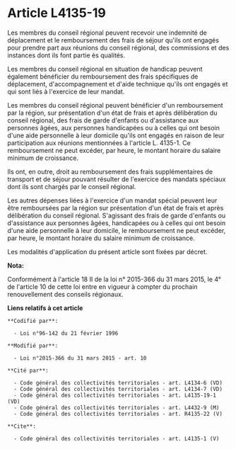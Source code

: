 # Article L4135-19

Les membres du conseil régional peuvent recevoir une indemnité de déplacement et le remboursement des frais de séjour qu'ils
ont engagés pour prendre part aux réunions du conseil régional, des commissions et des instances dont ils font partie ès
qualités. 

Les membres du conseil régional en situation de handicap peuvent également bénéficier du remboursement des frais spécifiques
de déplacement, d'accompagnement et d'aide technique qu'ils ont engagés et qui sont liés à l'exercice de leur mandat. 

Les membres du conseil régional peuvent bénéficier d'un remboursement par la région, sur présentation d'un état de frais et
après délibération du conseil régional, des frais de garde d'enfants ou d'assistance aux personnes âgées, aux personnes
handicapées ou à celles qui ont besoin d'une aide personnelle à leur domicile qu'ils ont engagés en raison de leur
participation aux réunions mentionnées à l'article L. 4135-1. Ce remboursement ne peut excéder, par heure, le montant horaire
du salaire minimum de croissance. 

Ils ont, en outre, droit au remboursement des frais supplémentaires de transport et de séjour pouvant résulter de l'exercice
des mandats spéciaux dont ils sont chargés par le conseil régional. 

Les autres dépenses liées à l'exercice d'un mandat spécial peuvent leur être remboursées par la région sur présentation d'un
état de frais et après délibération du conseil régional. S'agissant des frais de garde d'enfants ou d'assistance aux
personnes âgées, handicapées ou à celles qui ont besoin d'une aide personnelle à leur domicile, le remboursement ne peut
excéder, par heure, le montant horaire du salaire minimum de croissance. 

Les modalités d'application du présent article sont fixées par décret.

**Nota:**

Conformément à l'article 18 II de la loi n° 2015-366 du 31 mars 2015, le 4° de l'article 10 de cette loi entre en vigueur à
compter du prochain renouvellement des conseils régionaux.

**Liens relatifs à cet article**

	**Codifié par**:

	  - Loi n°96-142 du 21 février 1996

	**Modifié par**:

	  - Loi n°2015-366 du 31 mars 2015 - art. 10

	**Cité par**:

	  - Code général des collectivités territoriales - art. L4134-6 (VD)
	  - Code général des collectivités territoriales - art. L4134-7 (VD)
	  - Code général des collectivités territoriales - art. L4135-19-1 (VD)
	  - Code général des collectivités territoriales - art. L4432-9 (M)
	  - Code général des collectivités territoriales - art. R4135-22 (V)

	**Cite**:

	  - Code général des collectivités territoriales - art. L4135-1 (V)
